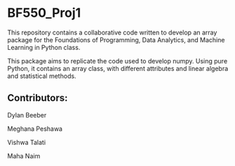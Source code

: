 # BF550_Proj1

This repository contains a collaborative code written to develop an array package for the Foundations of Programming, Data Analytics, and Machine Learning in Python class. 

This package aims to replicate the code used to develop numpy. Using pure Python, it contains an array class, with different attributes and linear algebra and statistical methods.

## Contributors:
Dylan Beeber

Meghana Peshawa

Vishwa Talati

Maha Naim
